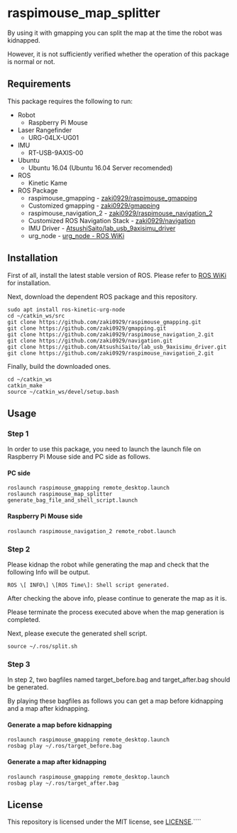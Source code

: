 # raspimouse_map_splitter
By using it with gmapping you can split the map at the time the robot was kidnapped.

However, it is not sufficiently verified whether the operation of this package is normal or not.

## Requirements

This package requires the following to run:
* Robot
  * Raspberry Pi Mouse
* Laser Rangefinder
  * URG-04LX-UG01
* IMU
  * RT-USB-9AXIS-00
* Ubuntu
  * Ubuntu 16.04 (Ubuntu 16.04 Server recomended)
* ROS
  * Kinetic Kame
* ROS Package
  * raspimouse_gmapping - [zaki0929/raspimouse_gmapping](https://github.com/zaki0929/raspimouse_gmapping)
  * Customized gmapping - [zaki0929/gmapping](https://github.com/zaki0929/gmapping)
  * raspimouse_navigation_2 - [zaki0929/raspimouse_navigation_2](https://github.com/zaki0929/raspimouse_navigation_2)
  * Customized ROS Navigation Stack - [zaki0929/navigation](https://github.com/zaki0929/navigation)
  * IMU Driver - [AtsushiSaito/lab_usb_9axisimu_driver](https://github.com/AtsushiSaito/lab_usb_9axisimu_driver)
  * urg_node - [urg_node - ROS WiKi](http://wiki.ros.org/urg_node)

## Installation

First of all, install the latest stable version of ROS.
Please refer to [ROS WiKi](http://wiki.ros.org/kinetic/Installation) for installation.

Next, download the dependent ROS package and this repository.

```
sudo apt install ros-kinetic-urg-node
cd ~/catkin_ws/src
git clone https://github.com/zaki0929/raspimouse_gmapping.git
git clone https://github.com/zaki0929/gmapping.git
git clone https://github.com/zaki0929/raspimouse_navigation_2.git
git clone https://github.com/zaki0929/navigation.git
git clone https://github.com/AtsushiSaito/lab_usb_9axisimu_driver.git
git clone https://github.com/zaki0929/raspimouse_navigation_2.git
```

Finally, build the downloaded ones.

```
cd ~/catkin_ws
catkin_make
source ~/catkin_ws/devel/setup.bash
```````
## Usage

### Step 1

In order to use this package, you need to launch the launch file on Raspberry Pi Mouse side and PC side as follows.

#### PC side

```
roslaunch raspimouse_gmapping remote_desktop.launch
roslaunch raspimouse_map_splitter generate_bag_file_and_shell_script.launch
```

#### Raspberry Pi Mouse side

```
roslaunch raspimouse_navigation_2 remote_robot.launch
```

### Step 2

Please kidnap the robot while generating the map and check that the following Info will be output.

```
ROS \[ INFO\] \[ROS Time\]: Shell script generated.
```
After checking the above info, please continue to generate the map as it is.

Please terminate the process executed above when the map generation is completed.

Next, please execute the generated shell script.

```
source ~/.ros/split.sh
```

### Step 3

In step 2, two bagfiles named target_before.bag and target_after.bag should be generated.

By playing these bagfiles as follows you can get a map before kidnapping and a map after kidnapping.

#### Generate a map before kidnapping

```
roslaunch raspimouse_gmapping remote_desktop.launch
rosbag play ~/.ros/target_before.bag
```

#### Generate a map after kidnapping

```
roslaunch raspimouse_gmapping remote_desktop.launch
rosbag play ~/.ros/target_after.bag
```

## License
This repository is licensed under the MIT license, see [LICENSE](./LICENSE).````
